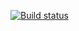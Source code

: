 [![Build status](https://ci.appveyor.com/api/projects/status/davfhvvex0e5q2eg?svg=true)](https://ci.appveyor.com/project/nib287/ahj-task)